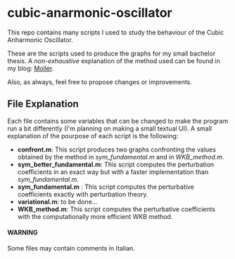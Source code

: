 # cubic-anarmonic-oscillator

This repo contains many scripts I used to study the behaviour of the Cubic Anharmonic Oscillator.

These are the scripts used to produce the graphs for my small bachelor thesis. A *non-exhaustive* explanation of the method used can be found in my blog: [Moller](https://superporchetta.github.io/2020/06/25/asymmetric-anarmonic-hoscillator.html "Moller Blog").

Also, as always, feel free to propose changes or improvements.

## File Explanation

Each file contains some variables that can be changed to make the program run a bit differently (I'm planning on making a small textual UI). A small explanation of the pourpose of each script is the following:

* **confront.m**: This script produces two graphs confronting the values obtained by the method in *sym_fundamental.m* and in *WKB_method.m*.
* **sym_better_fundamental.m**: This script computes the perturbation coefficients in an exact way but with a faster implementation than *sym_fundamental.m*.
* **sym_fundamental.m** : This script computes the perturbative coefficients exactly with perturbation theory.
* **variational.m**: to be done...
* **WKB_method.m**: This script computes the perturbative coefficients with the computationally more efficient WKB method.

#### WARNING

Some files may contain comments in Italian.

